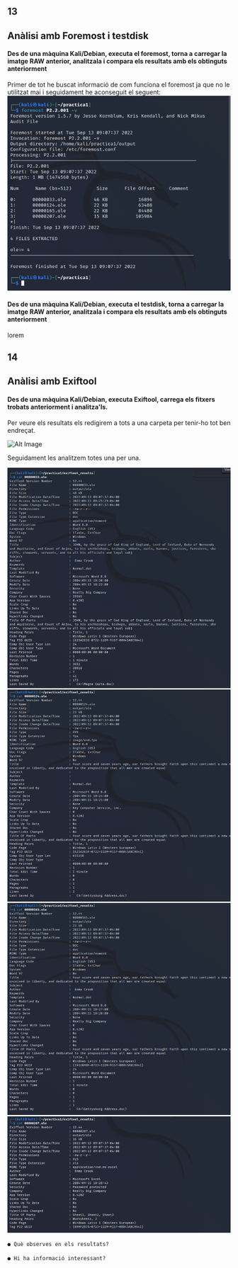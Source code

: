## 13

## Anàlisi amb Foremost i testdisk

#### Des de una màquina Kali/Debian, executa el foremost, torna a carregar la imatge RAW anterior, analitzala i compara els resultats amb els obtinguts anteriorment

Primer de tot he buscat informació de com funciona el foremost ja que no le utilitzat mai i seguidament he aconseguit el seguent:
![Alt Image](./Images/foremost1.png)



#### Des de una màquina Kali/Debian, executa el testdisk, torna a carregar la imatge RAW anterior, analitzala i compara els resultats amb els obtinguts anteriorment

lorem


## 14

## Anàlisi amb Exiftool

#### Des de una màquina Kali/Debian, executa Exiftool, carrega els fitxers trobats anteriorment i analitza'ls.

Per veure els resultats els redigirem a tots a una carpeta per tenir-ho tot ben endreçat.

![Alt Image](./Images/exiftool_final.png)

Seguidament les analitzem totes una per una.

![Alt Image](./Images/33.png)
![Alt Image](./Images/124.png)
![Alt Image](./Images/165.png)
![Alt Image](./Images/207.png)


```
● Què observes en els resultats?

● Hi ha informació interessant?

```
